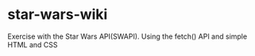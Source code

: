 # star-wars-wiki
Exercise with the Star Wars API(SWAPI). Using the fetch() API and simple HTML and CSS
